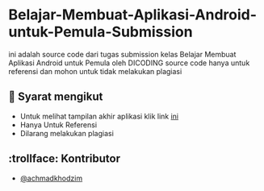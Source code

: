 # Belajar-Membuat-Aplikasi-Android-untuk-Pemula-Submission
ini adalah source code dari tugas submission kelas Belajar Membuat Aplikasi Android untuk Pemula oleh DICODING source code hanya untuk referensi dan mohon untuk tidak melakukan plagiasi

## :pushpin: Syarat mengikut

- Untuk melihat tampilan akhir aplikasi klik link [ini](https://youtu.be/Hti2fa7Obss)
- Hanya Untuk Referensi
- Dilarang melakukan plagiasi

## :trollface: Kontributor
- [@achmadkhodzim](https://github.com/achmadkhodzim)


